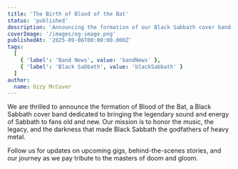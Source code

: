 ```yaml
---
title: 'The Birth of Blood of the Bat'
status: 'published'
description: 'Announcing the formation of our Black Sabbath cover band.'
coverImage: '/images/og-image.png'
publishedAt: '2025-09-06T00:00:00.000Z'
tags:
  [
    { 'label': 'Band News', value: 'bandNews' },
    { 'label': 'Black Sabbath', value: 'blackSabbath' }
  ]
author:
  name: Ozzy McCover
---
```



We are thrilled to announce the formation of Blood of the Bat, a Black Sabbath cover band dedicated to bringing the legendary sound and energy of Sabbath to fans old and new. Our mission is to honor the music, the legacy, and the darkness that made Black Sabbath the godfathers of heavy metal.

Follow us for updates on upcoming gigs, behind-the-scenes stories, and our journey as we pay tribute to the masters of doom and gloom.
